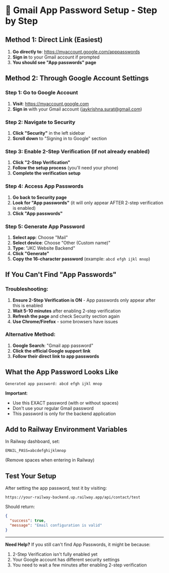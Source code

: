 # 📧 Gmail App Password Setup - Step by Step

## Method 1: Direct Link (Easiest)

1. **Go directly to**: https://myaccount.google.com/apppasswords
2. **Sign in** to your Gmail account if prompted
3. **You should see "App passwords" page**

## Method 2: Through Google Account Settings

### Step 1: Go to Google Account
1. **Visit**: https://myaccount.google.com
2. **Sign in** with your Gmail account (jaykrishna.surat@gmail.com)

### Step 2: Navigate to Security
1. **Click "Security"** in the left sidebar
2. **Scroll down** to "Signing in to Google" section

### Step 3: Enable 2-Step Verification (if not already enabled)
1. **Click "2-Step Verification"**
2. **Follow the setup process** (you'll need your phone)
3. **Complete the verification setup**

### Step 4: Access App Passwords
1. **Go back to Security page**
2. **Look for "App passwords"** (it will only appear AFTER 2-step verification is enabled)
3. **Click "App passwords"**

### Step 5: Generate App Password
1. **Select app**: Choose "Mail"
2. **Select device**: Choose "Other (Custom name)"
3. **Type**: "JKC Website Backend"
4. **Click "Generate"**
5. **Copy the 16-character password** (example: `abcd efgh ijkl mnop`)

## If You Can't Find "App Passwords"

### Troubleshooting:
1. **Ensure 2-Step Verification is ON** - App passwords only appear after this is enabled
2. **Wait 5-10 minutes** after enabling 2-step verification
3. **Refresh the page** and check Security section again
4. **Use Chrome/Firefox** - some browsers have issues

### Alternative Method:
1. **Google Search**: "Gmail app password"
2. **Click the official Google support link**
3. **Follow their direct link to app passwords**

## What the App Password Looks Like

```
Generated app password: abcd efgh ijkl mnop
```

**Important**: 
- Use this EXACT password (with or without spaces)
- Don't use your regular Gmail password
- This password is only for the backend application

## Add to Railway Environment Variables

In Railway dashboard, set:
```env
EMAIL_PASS=abcdefghijklmnop
```
(Remove spaces when entering in Railway)

## Test Your Setup

After setting the app password, test it by visiting:
```
https://your-railway-backend.up.railway.app/api/contact/test
```

Should return:
```json
{
  "success": true,
  "message": "Email configuration is valid"
}
```

---

**Need Help?** If you still can't find App Passwords, it might be because:
1. 2-Step Verification isn't fully enabled yet
2. Your Google account has different security settings
3. You need to wait a few minutes after enabling 2-step verification

